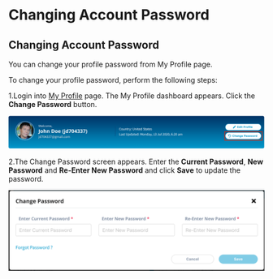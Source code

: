 # Changing Account Password

## Changing Account Password <a id="changing-account-password"></a>

You can change your profile password from My Profile page.

To change your profile password, perform the following steps:

1.Login into [My Profile](https://myprofile.linuxfoundation.org/) page. The My Profile dashboard appears. Click the **Change Password** button.

![](../.gitbook/assets/change-pwd-button.png)

2.The Change Password screen appears. Enter the **Current Password**, **New Password** and **Re-Enter New Password** and click **Save** to update the password.

![](../.gitbook/assets/change-pwd%20%281%29.png)

## 

